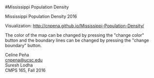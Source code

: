 #Mississippi Population Density

Mississippi Population Density 2016 

Visualization:
http://cnpena.github.io/Mississippi-Population-Density/ 

The color of the map can be changed by pressing the "change color" button and the boundary lines can be changed by pressing the "change boundary" button.

Celine Peña <br>
cnpena@ucsc.edu <br>
Suresh Lodha <br>
CMPS 165, Fall 2016
